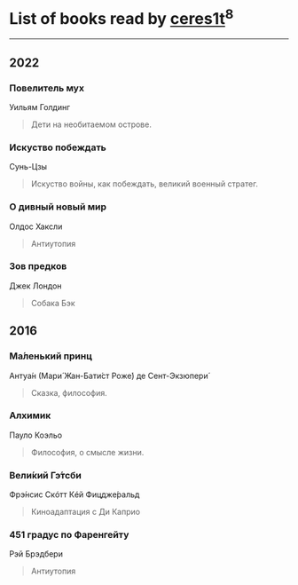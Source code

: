 # List of books read by [ceres1t](https://plus.google.com/u/0/100546060776709792770/)<sup>8</sup>
---

## 2022

### Повелитель мух
Уильям Голдинг
> Дети на необитаемом острове.


### Искуство побеждать
Сунь-Цзы
> Искуство войны, как побеждать, великий военный стратег.


### О дивный новый мир
Олдос Хаксли
> Антиутопия


### Зов предков
Джек Лондон
> Собака Бэк



## 2016

### Ма́ленький принц
Антуа́н (Мари́ Жан-Бати́ст Роже́) де Сент-Экзюпери́
> Сказка, философия.


### Алхимик
Пауло Коэльо
> Философия, о смысле жизни.


### Вели́кий Гэ́тсби
Фрэ́нсис Скóтт Кéй Фицдже́ральд
> Киноадаптация с Ди Каприо


### 451 градус по Фаренгейту
Рэй Брэдбери
> Антиутопия



